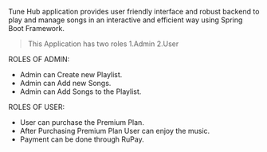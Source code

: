 Tune Hub application provides user friendly interface and robust backend to play and manage songs in an interactive and efficient way using Spring Boot Framework.

> This Application has two roles 1.Admin 2.User

ROLES OF ADMIN:
  * Admin can Create new Playlist.
  * Admin can Add new Songs.
  * Admin can Add Songs to the Playlist.

ROLES OF USER:
  * User can purchase the Premium Plan.
  * After Purchasing Premium Plan User can enjoy the music.
  * Payment can be done through RuPay.
